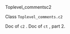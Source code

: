 Toplevel_commentsc2

Class  `` Toplevel_comments.c2 `` 

Doc of  `` c2 `` .
Doc of  `` ct `` , part 2.
